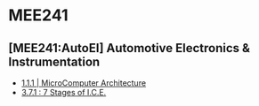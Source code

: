 # MEE241
[MEE241:AutoEI] Automotive Electronics &amp; Instrumentation
- 
* [1.1.1 | MicroComputer Architecture](https://github.com/14BME0133/MEE241/blob/master/1.1.1%20:%20FAT%20Cheat%20Sheet%20%20Microprocessor%20Architecture.md)
* [3.7.1 : 7 Stages of I.C.E.](https://github.com/14BME0133/MEE241/blob/master/3.7.1%20:%207%20Stages%20of%20I.C.E..md)


